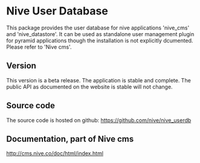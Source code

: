 
# Nive User Database
This package provides the user database for nive applications 'nive_cms' and 'nive_datastore'.
It can be used as standalone user management plugin for pyramid applications though
the installation is not explicitly dcumented. Please refer to 'Nive cms'. 

## Version
This version is a beta release. The application is stable and complete. The public API as documented 
on the website is stable will not change. 

## Source code
The source code is hosted on github: https://github.com/nive/nive_userdb

## Documentation, part of Nive cms
http://cms.nive.co/doc/html/index.html


